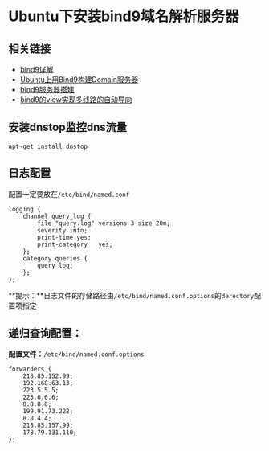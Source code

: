 Ubuntu下安装bind9域名解析服务器
======

相关链接
------
* [bind9详解](http://zhumeng8337797.blog.163.com/blog/static/10076891420114181331604/)
* [Ubuntu上用Bind9构建Domain服务器](http://bftk.sl.blog.163.com/blog/static/2277724420131143714775/)
* [bind9服务器搭建](http://blog.csdn.net/firefoxbug/article/details/8143294)
* [bind9的view实现多线路的自动导向](http://www.renpeicheng.com/plus/view-2382-1.html)

安装dnstop监控dns流量
---------

`apt-get install dnstop`

日志配置
----

配置一定要放在`/etc/bind/named.conf`

```
logging {
    channel query_log {
        file "query.log" versions 3 size 20m;
        severity info;
        print-time yes;
        print-category   yes;
    };     
    category queries {
        query_log;
    };
};
```

**提示：**日志文件的存储路径由`/etc/bind/named.conf.options`的`derectory`配置项指定

递归查询配置：
------

**配置文件：**`/etc/bind/named.conf.options`

```
forwarders {
	218.85.152.99;
	192.168.63.13;
	223.5.5.5;
	223.6.6.6;
	8.8.8.8;
	199.91.73.222;
	8.8.4.4;
	218.85.157.99;
	178.79.131.110;
};
```
